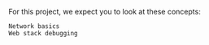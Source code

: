 

For this project, we expect you to look at these concepts:

    Network basics
    Web stack debugging

